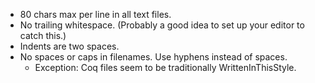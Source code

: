 * 80 chars max per line in all text files.
* No trailing whitespace. (Probably a good idea to set up your editor to catch
  this.)
* Indents are two spaces.
* No spaces or caps in filenames. Use hyphens instead of spaces.
  * Exception: Coq files seem to be traditionally WrittenInThisStyle.
